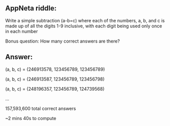 ## AppNeta riddle:

Write a simple subtraction (a-b=c) where each of the numbers, a, b, and c is made up of all the digits 1-9 inclusive, with each digit being used only once in each number

Bonus question: How many correct answers are there?

## Answer:
(a, b, c) = (246913578, 123456789, 123456789)

(a, b, c) = (246913587, 123456789, 123456798)

(a, b, c) = (248196357, 123456789, 124739568)

...

157,593,600 total correct answers

~2 mins 40s to compute
